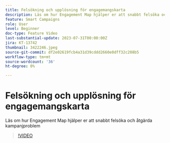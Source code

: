 ```yaml
---
title: Felsökning och upplösning för engagemangskarta
description: Läs om hur Engagement Map hjälper er att snabbt felsöka och åtgärda kampanjproblem
feature: Smart Campaigns
role: User
level: Beginner
doc-type: Feature Video
last-substantial-update: 2023-07-31T00:00:00Z
jira: KT-13742
thumbnail: 3422246.jpeg
source-git-commit: df2e02619fcb4a31d39cddd2660e0dff32c208b5
workflow-type: tm+mt
source-wordcount: '36'
ht-degree: 0%

---
```



# Felsökning och upplösning för engagemangskarta

Läs om hur Engagement Map hjälper er att snabbt felsöka och åtgärda kampanjproblem

>[!VIDEO](https://video.tv.adobe.com/v/3422246/?learn=on)
